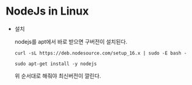 # NodeJs in Linux

- 설치

    nodejs를 apt에서 바로 받으면 구버전이 설치된다.

    ```
    curl -sL https://deb.nodesource.com/setup_16.x | sudo -E bash - 

    sudo apt-get install -y nodejs
    ```
    위 순서대로 해줘야 최신버전이 깔린다.
